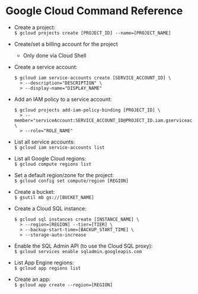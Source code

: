 # Google Cloud Command Reference

- Create a project: \
    `$ gcloud projects create [PROJECT_ID] --name=[PROJECT_NAME]`

- Create/set a billing account for the project
  * Only done via Cloud Shell

- Create a service account:
    ```
    $ gcloud iam service-accounts create [SERVICE_ACCOUNT_ID] \
      > --description="DESCRIPTION" \
      > --display-name="DISPLAY_NAME"
    ```

- Add an IAM policy to a service account:
    ```
    $ gcloud projects add-iam-policy-binding [PROJECT_ID] \
      > --member="serviceAccount:SERVICE_ACCOUNT_ID@PROJECT_ID.iam.gserviceaccount.com" \
      > --role="ROLE_NAME"
    ```

- List all service accounts:
\
    `$ gcloud iam service-accounts list`

- List all Google Cloud regions: \
    `$ gcloud compute regions list`

- Set a default region/zone for the project: \
    `$ gcloud config set compute/region [REGION]`

- Create a bucket: \
    `$ gsutil mb gs://[BUCKET_NAME]`

- Create a Cloud SQL instance:
    ```
    $ gcloud sql instances create [INSTANCE_NAME] \
      > --region=[REGION] --tier=[TIER] \
      > --backup-start-time=[BACKUP_START_TIME] \
      > --storage-auto-increase
    ```

- Enable the SQL Admin API (to use the Cloud SQL proxy): \
    `$ gcloud services enable sqladmin.googleapis.com`

- List App Engine regions: \
    `$ gcloud app regions list`

- Create an app: \
    `$ gcloud app create --region=[REGION]`
